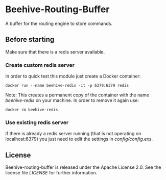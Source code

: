 # Beehive-Routing-Buffer
A buffer for the routing engine to store commands.

## Before starting
Make sure that there is a redis server available.

### Create custom redis server
In order to quick test this module just create a Docker container:
```
docker run --name beehive-redis -it -p 6379:6379 redis
```
Note: This creates a permanent copy of the container with the name _beehive-redis_ on your machine. In order to remove it again use:
```
docker rm beehive-redis
```

### Use existing redis server
If there is already a redis server running (that is not operating on localhost:6379) you just need to edit the settings in *config/config.exs*.

## License
Beehive-routing-buffer is released under the Apache License 2.0. See the license file _LICENSE_ for further information.